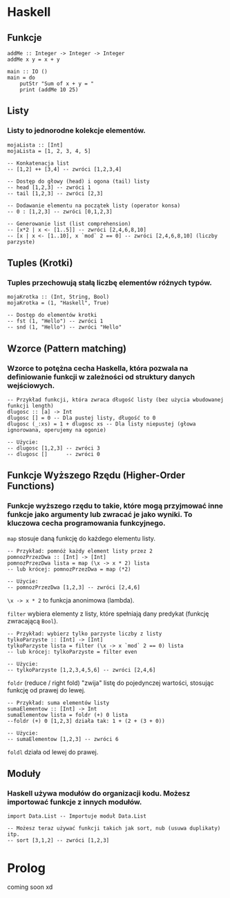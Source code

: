 # Haskell
## Funkcje
```
addMe :: Integer -> Integer -> Integer
addMe x y = x + y

main :: IO ()
main = do
    putStr "Sum of x + y = "
    print (addMe 10 25)
```

## Listy
### Listy to jednorodne kolekcje elementów.

```
mojaLista :: [Int]
mojaLista = [1, 2, 3, 4, 5]

-- Konkatenacja list
-- [1,2] ++ [3,4] -- zwróci [1,2,3,4]

-- Dostęp do głowy (head) i ogona (tail) listy
-- head [1,2,3] -- zwróci 1
-- tail [1,2,3] -- zwróci [2,3]

-- Dodawanie elementu na początek listy (operator konsa)
-- 0 : [1,2,3] -- zwróci [0,1,2,3]

-- Generowanie list (list comprehension)
-- [x*2 | x <- [1..5]] -- zwróci [2,4,6,8,10]
-- [x | x <- [1..10], x `mod` 2 == 0] -- zwróci [2,4,6,8,10] (liczby parzyste)
```

## Tuples (Krotki)
### Tuples przechowują stałą liczbę elementów różnych typów.
```
mojaKrotka :: (Int, String, Bool)
mojaKrotka = (1, "Haskell", True)

-- Dostęp do elementów krotki
-- fst (1, "Hello") -- zwróci 1
-- snd (1, "Hello") -- zwróci "Hello"
```

## Wzorce (Pattern matching)
### Wzorce to potężna cecha Haskella, która pozwala na definiowanie funkcji w zależności od struktury danych wejściowych.
```
-- Przykład funkcji, która zwraca długość listy (bez użycia wbudowanej funkcji length)
dlugosc :: [a] -> Int
dlugosc [] = 0 -- Dla pustej listy, długość to 0
dlugosc (_:xs) = 1 + dlugosc xs -- Dla listy niepustej (głowa ignorowana, operujemy na ogonie)

-- Użycie:
-- dlugosc [1,2,3] -- zwróci 3
-- dlugosc []      -- zwróci 0
```

## Funkcje Wyższego Rzędu (Higher-Order Functions)
### Funkcje wyższego rzędu to takie, które mogą przyjmować inne funkcje jako argumenty lub zwracać je jako wyniki. To kluczowa cecha programowania funkcyjnego.
`map` stosuje daną funkcję do każdego elementu listy.
```
-- Przykład: pomnóż każdy element listy przez 2
pomnozPrzezDwa :: [Int] -> [Int]
pomnozPrzezDwa lista = map (\x -> x * 2) lista
-- lub krócej: pomnozPrzezDwa = map (*2)

-- Użycie:
-- pomnozPrzezDwa [1,2,3] -- zwróci [2,4,6]
```
`\x -> x * 2` to funkcja anonimowa (lambda).

`filter` wybiera elementy z listy, które spełniają dany predykat (funkcję zwracającą `Bool`).
```
-- Przykład: wybierz tylko parzyste liczby z listy
tylkoParzyste :: [Int] -> [Int]
tylkoParzyste lista = filter (\x -> x `mod` 2 == 0) lista
-- lub krócej: tylkoParzyste = filter even

-- Użycie:
-- tylkoParzyste [1,2,3,4,5,6] -- zwróci [2,4,6]
```
`foldr` (reduce / right fold) "zwija" listę do pojedynczej wartości, stosując funkcję od prawej do lewej.
```
-- Przykład: suma elementów listy
sumaElementow :: [Int] -> Int
sumaElementow lista = foldr (+) 0 lista
--foldr (+) 0 [1,2,3] działa tak: 1 + (2 + (3 + 0))

-- Użycie:
-- sumaElementow [1,2,3] -- zwróci 6
```
`foldl` działa od lewej do prawej.

## Moduły
### Haskell używa modułów do organizacji kodu. Możesz importować funkcje z innych modułów.
```
import Data.List -- Importuje moduł Data.List

-- Możesz teraz używać funkcji takich jak sort, nub (usuwa duplikaty) itp.
-- sort [3,1,2] -- zwróci [1,2,3]
```

# Prolog
coming soon xd
